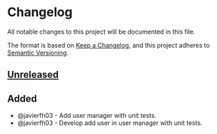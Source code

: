 # Changelog
All notable changes to this project will be documented in this file.

The format is based on [Keep a Changelog](https://keepachangelog.com/en/1.0.0/), and this project adheres to [Semantic Versioning](https://semver.org/spec/v2.0.0.html).

## [Unreleased]
## Added
- @javierfh03 - Add user manager with unit tests.
- @javierfh03 - Develop add user in user manager with unit tests.


[Unreleased]: https://github.com/Lagatrix/groups_users_lib.git
